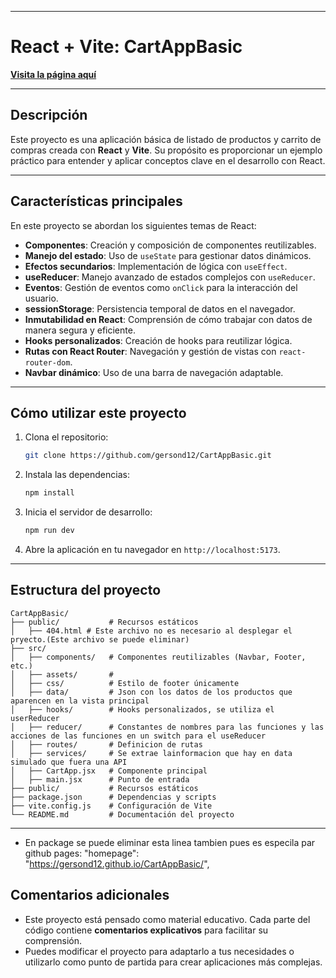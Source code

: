
---

# React + Vite: CartAppBasic

**[Visita la página aquí](https://gersond12.github.io/CartAppBasic)**

---

## Descripción

Este proyecto es una aplicación básica de listado de productos y carrito de compras creada con **React** y **Vite**. Su propósito es proporcionar un ejemplo práctico para entender y aplicar conceptos clave en el desarrollo con React.

---

## Características principales

En este proyecto se abordan los siguientes temas de React:

- **Componentes**: Creación y composición de componentes reutilizables.
- **Manejo del estado**: Uso de `useState` para gestionar datos dinámicos.
- **Efectos secundarios**: Implementación de lógica con `useEffect`.
- **useReducer**: Manejo avanzado de estados complejos con `useReducer`.
- **Eventos**: Gestión de eventos como `onClick` para la interacción del usuario.
- **sessionStorage**: Persistencia temporal de datos en el navegador.
- **Inmutabilidad en React**: Comprensión de cómo trabajar con datos de manera segura y eficiente.
- **Hooks personalizados**: Creación de hooks para reutilizar lógica.
- **Rutas con React Router**: Navegación y gestión de vistas con `react-router-dom`.
- **Navbar dinámico**: Uso de una barra de navegación adaptable.

---

## Cómo utilizar este proyecto

1. Clona el repositorio:
   ```bash
   git clone https://github.com/gersond12/CartAppBasic.git
   ```

2. Instala las dependencias:
   ```bash
   npm install
   ```

3. Inicia el servidor de desarrollo:
   ```bash
   npm run dev
   ```

4. Abre la aplicación en tu navegador en `http://localhost:5173`.

---

## Estructura del proyecto

```
CartAppBasic/          
├── public/           # Recursos estáticos
│   ├── 404.html # Este archivo no es necesario al desplegar el pryecto.(Este archivo se puede eliminar)
├── src/
│   ├── components/   # Componentes reutilizables (Navbar, Footer, etc.)
│   ├── assets/       # 
│   ├── css/          # Estilo de footer únicamente
│   ├── data/         # Json con los datos de los productos que aparencen en la vista principal
│   ├── hooks/        # Hooks personalizados, se utiliza el userReducer
│   ├── reducer/      # Constantes de nombres para las funciones y las acciones de las funciones en un switch para el useReducer
│   ├── routes/       # Definicion de rutas 
│   ├── services/     # Se extrae lainformacion que hay en data simulado que fuera una API
│   ├── CartApp.jsx   # Componente principal
│   ├── main.jsx      # Punto de entrada
├── public/           # Recursos estáticos
├── package.json      # Dependencias y scripts
├── vite.config.js    # Configuración de Vite
└── README.md         # Documentación del proyecto
```

---

*  En package se puede eliminar esta linea tambien pues es especila par github pages: "homepage": "https://gersond12.github.io/CartAppBasic/",

## Comentarios adicionales

- Este proyecto está pensado como material educativo. Cada parte del código contiene **comentarios explicativos** para facilitar su comprensión.
- Puedes modificar el proyecto para adaptarlo a tus necesidades o utilizarlo como punto de partida para crear aplicaciones más complejas.
